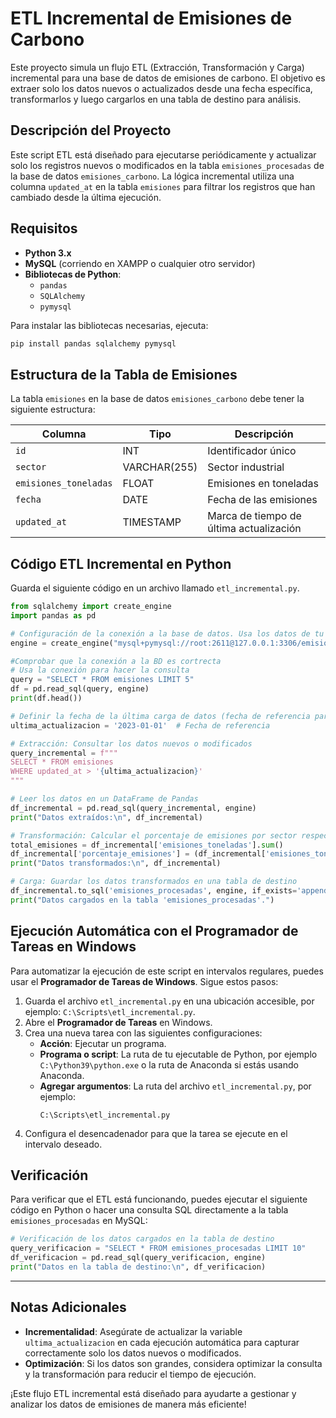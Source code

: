 
# ETL Incremental de Emisiones de Carbono

Este proyecto simula un flujo ETL (Extracción, Transformación y Carga) incremental para una base de datos de emisiones de carbono. El objetivo es extraer solo los datos nuevos o actualizados desde una fecha específica, transformarlos y luego cargarlos en una tabla de destino para análisis.

## Descripción del Proyecto

Este script ETL está diseñado para ejecutarse periódicamente y actualizar solo los registros nuevos o modificados en la tabla `emisiones_procesadas` de la base de datos `emisiones_carbono`. La lógica incremental utiliza una columna `updated_at` en la tabla `emisiones` para filtrar los registros que han cambiado desde la última ejecución.

## Requisitos

- **Python 3.x**
- **MySQL** (corriendo en XAMPP o cualquier otro servidor)
- **Bibliotecas de Python**:
  - `pandas`
  - `SQLAlchemy`
  - `pymysql`

Para instalar las bibliotecas necesarias, ejecuta:
```bash
pip install pandas sqlalchemy pymysql
```

## Estructura de la Tabla de Emisiones

La tabla `emisiones` en la base de datos `emisiones_carbono` debe tener la siguiente estructura:

| Columna               | Tipo         | Descripción                           |
|-----------------------|--------------|---------------------------------------|
| `id`                  | INT          | Identificador único                   |
| `sector`              | VARCHAR(255) | Sector industrial                     |
| `emisiones_toneladas` | FLOAT        | Emisiones en toneladas                |
| `fecha`               | DATE         | Fecha de las emisiones                |
| `updated_at`          | TIMESTAMP    | Marca de tiempo de última actualización |

## Código ETL Incremental en Python

Guarda el siguiente código en un archivo llamado `etl_incremental.py`.

```python
from sqlalchemy import create_engine
import pandas as pd

# Configuración de la conexión a la base de datos. Usa los datos de tu host, user, password y database
engine = create_engine("mysql+pymysql://root:2611@127.0.0.1:3306/emisiones_carbono")

#Comprobar que la conexión a la BD es cortrecta
# Usa la conexión para hacer la consulta
query = "SELECT * FROM emisiones LIMIT 5"
df = pd.read_sql(query, engine)
print(df.head())

# Definir la fecha de la última carga de datos (fecha de referencia para ETL incremental)
ultima_actualizacion = '2023-01-01'  # Fecha de referencia

# Extracción: Consultar los datos nuevos o modificados
query_incremental = f"""
SELECT * FROM emisiones 
WHERE updated_at > '{ultima_actualizacion}'
"""

# Leer los datos en un DataFrame de Pandas
df_incremental = pd.read_sql(query_incremental, engine)
print("Datos extraídos:\n", df_incremental)

# Transformación: Calcular el porcentaje de emisiones por sector respecto al total
total_emisiones = df_incremental['emisiones_toneladas'].sum()
df_incremental['porcentaje_emisiones'] = (df_incremental['emisiones_toneladas'] / total_emisiones) * 100
print("Datos transformados:\n", df_incremental)

# Carga: Guardar los datos transformados en una tabla de destino
df_incremental.to_sql('emisiones_procesadas', engine, if_exists='append', index=False)
print("Datos cargados en la tabla 'emisiones_procesadas'.")
```

## Ejecución Automática con el Programador de Tareas en Windows

Para automatizar la ejecución de este script en intervalos regulares, puedes usar el **Programador de Tareas de Windows**. Sigue estos pasos:

1. Guarda el archivo `etl_incremental.py` en una ubicación accesible, por ejemplo: `C:\Scripts\etl_incremental.py`.
2. Abre el **Programador de Tareas** en Windows.
3. Crea una nueva tarea con las siguientes configuraciones:
   - **Acción**: Ejecutar un programa.
   - **Programa o script**: La ruta de tu ejecutable de Python, por ejemplo `C:\Python39\python.exe` o la ruta de Anaconda si estás usando Anaconda.
   - **Agregar argumentos**: La ruta del archivo `etl_incremental.py`, por ejemplo:
     ```plaintext
     C:\Scripts\etl_incremental.py
     ```
4. Configura el desencadenador para que la tarea se ejecute en el intervalo deseado.

## Verificación

Para verificar que el ETL está funcionando, puedes ejecutar el siguiente código en Python o hacer una consulta SQL directamente a la tabla `emisiones_procesadas` en MySQL:

```python
# Verificación de los datos cargados en la tabla de destino
query_verificacion = "SELECT * FROM emisiones_procesadas LIMIT 10"
df_verificacion = pd.read_sql(query_verificacion, engine)
print("Datos en la tabla de destino:\n", df_verificacion)
```

---

## Notas Adicionales

- **Incrementalidad**: Asegúrate de actualizar la variable `ultima_actualizacion` en cada ejecución automática para capturar correctamente solo los datos nuevos o modificados.
- **Optimización**: Si los datos son grandes, considera optimizar la consulta y la transformación para reducir el tiempo de ejecución.

¡Este flujo ETL incremental está diseñado para ayudarte a gestionar y analizar los datos de emisiones de manera más eficiente!
